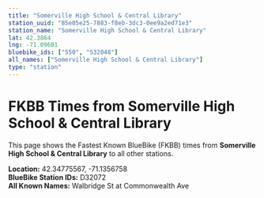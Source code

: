 ```yaml
---
title: "Somerville High School & Central Library"
station_uuid: "85e05e25-7883-f8eb-3dc3-0ee9a2ed71e3"
station_name: "Somerville High School & Central Library"
lat: 42.3864
lng: -71.09601
bluebike_ids: ["550", "S32048"]
all_names: ["Somerville High School & Central Library"]
type: "station"
---
```


# FKBB Times from Somerville High School & Central Library

This page shows the Fastest Known BlueBike (FKBB) times from **Somerville High School & Central Library** to all other stations.

**Location:** 42.34775567, -71.1356758  
**BlueBike Station IDs:** D32072  
**All Known Names:** Walbridge St at Commonwealth Ave

